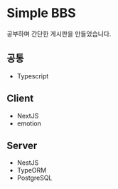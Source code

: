 # Simple BBS

공부하며 간단한 게시판을 만들었습니다.

## 공통

- Typescript

## Client

- NextJS
- emotion

## Server

- NestJS
- TypeORM
- PostgreSQL
